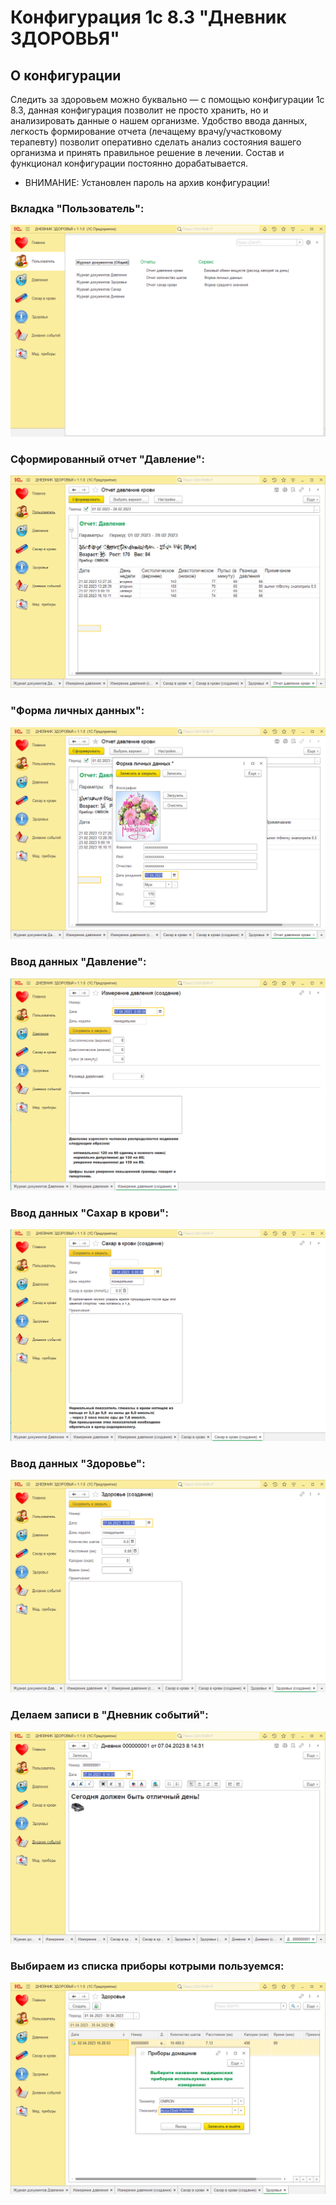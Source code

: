 # Конфигурация 1с 8.3 "Дневник ЗДОРОВЬЯ"
##  О конфигурации

Следить за здоровьем можно буквально — с помощью конфигурации 1с 8.3,
данная конфигурация позволит не просто хранить, но и анализировать данные о нашем организме.
Удобство ввода данных, легкость формирование отчета (лечащему врачу/участковому терапевту)
позволит оперативно сделать анализ состояния вашего организма и принять правильное решение в лечении.
Состав и функционал конфигурации постоянно дорабатывается.
+ ВНИМАНИЕ: Установлен пароль на архив конфигурации! 


### Вкладка "Пользователь":
![Пользователь](/images/1.png)

### Сформированный отчет "Давление":
![Давление](/images/01.png)

### "Форма личных данных":
![Форма личных данных](/images/2.png)

### Ввод данных "Давление":
![Давление](/images/3.png)

### Ввод данных "Сахар в крови":
![Сахар в крови](/images/4.png)

### Ввод данных "Здоровье":
![Здоровье](/images/5.png)

### Делаем записи в "Дневник событий":
![Дневник событий](/images/6.png)

### Выбираем из списка приборы котрыми пользуемся:
![Приборы](/images/7.png)

